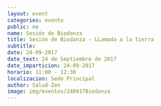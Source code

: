 ```yaml
---
layout: event
categories: evento
public: no
name: Sesión de Biodanza
title: Sesión de Biodanza - LLamada a la tierra
subtitle:
date: 24-09-2017
date_text: 24 de Septiembre de 2017
date_imparticion: 24-09-2017
horario: 11:00 - 12:30
localizacion: Sede Principal
author: Salud-Zen
image: img/eventos/240917Biodanza
---
```

